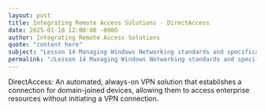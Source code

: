 ```yaml
---
layout: post
title: Integrating Remote Access Solutions - DirectAccess
date: 2025-01-10 12:00:00 -0000
author: Integrating Remote Access Solutions
quote: "content here"
subject: "Lesson 14 Managing Windows Networking standards and specifications"
permalink: "/Lesson 14 Managing Windows Networking standards and specifications/Integrating Remote Access Solutions/Integrating Remote Access Solutions - DirectAccess"
---
```


DirectAccess: An automated, always-on VPN solution that establishes a connection for domain-joined devices, allowing them to access enterprise resources without initiating a VPN connection.
